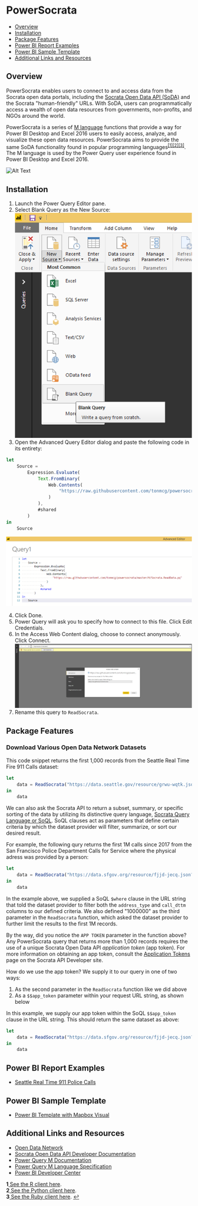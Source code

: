 PowerSocrata
==============

* [Overview](#overview)
* [Installation](#installation)
* [Package Features](#package-features)
* [Power BI Report Examples](#power-bi-report-examples)
* [Power BI Sample Template](#power-bi-sample-template)
* [Additional Links and Resources](#additional-links-and-resources)

## Overview
PowerSocrata enables users to connect to and access data from the Socrata open data portals, including the [Socrata Open Data API (SoDA)](https://dev.socrata.com/) and the Socrata "human-friendly" URLs. With SoDA, users can programmatically access a wealth of open data resources from governments, non-profits, and NGOs around the world.

PowerSocrata is a series of [M language](https://docs.microsoft.com/en-us/power-query/) functions that provide a way for Power BI Desktop and Excel 2016 users to easily access, analyze, and visualize these open data resources. PowerSocrata aims to provide the same SoDA functionality found in popular programming languages<sup id="a1">[[1]](#f1)</sup><sup id="a2">[[2]](#f2)</sup><sup id="a3">[[3]](#f3)</sup>. The M language is used by the Power Query user experience found in Power BI Desktop and Excel 2016.

![Alt Text](https://github.com/tonmcg/powersocrata/blob/master/assets/Baltimore%20City%20911%20Fast.gif)

## Installation
1. Launch the Power Query Editor pane.
2. Select Blank Query as the New Source:
![Alt Text](https://github.com/tonmcg/powersocrata/blob/master/assets/Create%20Blank%20Query.png)
3. Open the Advanced Query Editor dialog and paste the following code in its entirety:
``` javascript
let
    Source = 
        Expression.Evaluate(
            Text.FromBinary(
                Web.Contents(
                    "https://raw.githubusercontent.com/tonmcg/powersocrata/master/M/Socrata.ReadData.pq"
                )
            ),
            #shared
        )
in
    Source
```
![Alt Text](https://github.com/tonmcg/powersocrata/blob/master/assets/Advanced%20Query%20Editor%20Dialog.png)

4. Click Done.
5. Power Query will ask you to specify how to connect to this file. Click Edit Credentials.
6. In the Access Web Content dialog, choose to connect anonymously. Click Connect.
![Alt Text](https://github.com/tonmcg/powersocrata/blob/master/assets/Access%20Web%20Content%20Dialog.png)
7. Rename this query to `ReadSocrata`.

## Package Features

### Download Various Open Data Network Datasets

This code snippet returns the first 1,000 records from the Seattle Real Time Fire 911 Calls dataset:
``` javascript
let
    data = ReadSocrata("https://data.seattle.gov/resource/grwu-wqtk.json", null, null)
in
    data
```

We can also ask the Socrata API to return a subset, summary, or specific sorting of the data by utilizing its distinctive query language, [Socrata Query Language or SoQL](https://dev.socrata.com/docs/queries/). SoQL clauses act as parameters that define certain criteria by which the dataset provider will filter, summarize, or sort our desired result. 

For example, the following qury returns the first 1M calls since 2017 from the San Francisco Police Department Calls for Service where the physical adress was provided by a person:
``` javascript
let
    data = ReadSocrata("https://data.sfgov.org/resource/fjjd-jecq.json?$where=address_type<>'Geo-Override'+AND+call_dttm>'2017-01-01T00:00:00.000'", <APP TOKEN>, 1000000)
in
    data
```
In the example above, we supplied a SoQL `$where` clause in the URL string that told the dataset provider to filter both the `address_type` and `call_dttm` columns to our defined criteria. We also defined "1000000" as the third parameter in the `ReadSocrata` function, which asked the dataset provider to further limit the results to the first 1M records.

By the way, did you notice the `APP TOKEN` parameter in the function above? Any PowerSocrata query that returns more than 1,000 records requires the use of a unique Socrata Open Data API *application token* (app token). For more information on obtaining an app token, consult the [Application Tokens](https://dev.socrata.com/docs/app-tokens.html) page on the Socrata API Developer site.

How do we use the app token? We supply it to our query in one of two ways:
1. As the second parameter in the `ReadSocrata` function like we did above
2. As a `$$app_token` parameter within your request URL string, as shown below

In this example, we supply our app token within the SoQL `$$app_token` clause in the URL string. This should return the same dataset as above:
``` javascript
let
    data = ReadSocrata("https://data.sfgov.org/resource/fjjd-jecq.json?$where=address_type<>'Geo-Override'+AND+call_dttm>'2017-01-01T00:00:00.000'&$$app_token=<APP TOKEN>", null, 1000000)
in
    data
```

## Power BI Report Examples
+ [Seattle Real Time 911 Police Calls](https://app.powerbi.com/view?r=eyJrIjoiN2ZmM2RjYTAtMjBkMC00ODFkLTlmNzctZjZjYzQ5OGY1YzhlIiwidCI6ImRjNTliNTFkLWVmZDItNDYyNi04M2EyLTljMmU2MzE1MTcwZiIsImMiOjZ9)

## Power BI Sample Template
+ [Power BI Template with Mapbox Visual](https://github.com/tonmcg/powersocrata/blob/master/samples/PowerSocrata.pbit)

## Additional Links and Resources
+ [Open Data Network](https://www.opendatanetwork.com/)
+ [Socrata Open Data API Developer Documentation](https://dev.socrata.com/)
+ [Power Query M Documentation](https://docs.microsoft.com/en-us/power-query/)
+ [Power Query M Language Specification](https://msdn.microsoft.com/en-us/query-bi/m/power-query-m-language-specification)
+ [Power BI Developer Center](https://powerbi.microsoft.com/developers/)

<b id="f1">1</b><a href="https://github.com/Chicago/RSocrata"> See the R client here</a>. <br/>
<b id="f2">2</b><a href="https://github.com/xmunoz/sodapy"> See the Python client here</a>. <br/>
<b id="f3">3</b><a href="https://github.com/socrata/soda-ruby"> See the Ruby client here</a>. [↩](#a1)
